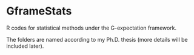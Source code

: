 # GframeStats

R codes for statistical methods under the G-expectation framework. 

The folders are named according to my Ph.D. thesis (more details will be included later). 
